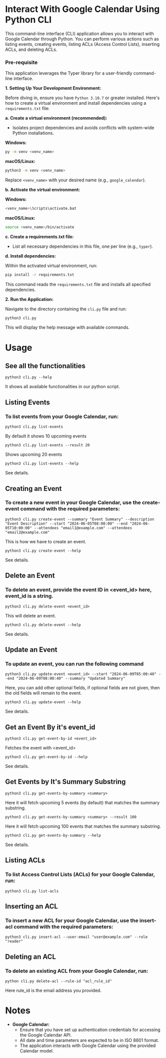 # Interact With Google Calendar Using Python CLI
This command-line interface (CLI) application allows you to interact with Google Calendar through Python. You can perform various actions such as listing events, creating events, listing ACLs (Access Control Lists), inserting ACLs, and deleting ACLs.

### Pre-requisite

This application leverages the Typer library for a user-friendly command-line interface.

**1. Setting Up Your Development Environment:**

Before diving in, ensure you have `Python 3.10.7` or greater installed. Here's how to create a virtual environment and install dependencies using a `requirements.txt` file:

**a. Create a virtual environment (recommended):**

- Isolates project dependencies and avoids conflicts with system-wide Python installations.

**Windows:**

```bash
py -m venv <venv_name>
```

**macOS/Linux:**

```bash
python3 -m venv <venv_name>
```

Replace `<venv_name>` with your desired name (e.g., `google_calendar`).

**b. Activate the virtual environment:**

**Windows:**

```bash
<venv_name>\Scripts\activate.bat
```

**macOS/Linux:**

```bash
source <venv_name>/bin/activate
```

**c. Create a requirements.txt file:**

- List all necessary dependencies in this file, one per line (e.g., `typer`).

**d. Install dependencies:**

Within the activated virtual environment, run:

```bash
pip install -r requirements.txt
```

This command reads the `requirements.txt` file and installs all specified dependencies.

**2. Run the Application:**

Navigate to the directory containing the `cli.py` file and run:

```bash
python3 cli.py
```

This will display the help message with available commands.

# Usage

## See all the functionalities
```commandline
python3 cli.py --help
```

It shows all available functionalities in our python script.

## Listing Events
### To list events from your Google Calendar, run:

```commandline
python3 cli.py list-events
```
By default it shows 10 upcoming events

```commandline
python3 cli.py list-events --result 20
```

Shows upcoming 20 events

```commandline
python3 cli.py list-events --help
```

See details.

## Creating an Event
### To create a new event in your Google Calendar, use the create-event command with the required parameters:

```commandline
python3 cli.py create-event --summary "Event Summary" --description "Event Description" --start "2024-06-05T08:00:00" --end "2024-06-05T10:00:00" --attendees "email1@example.com" --attendees "email2@example.com"
```

This is how we have to create an event.

```commandline
python3 cli.py create-event --help
```

See details.

## Delete an Event

### To delete an event, provide the event ID in <event_id> here, event_id is a string.

```commandline
python3 cli.py delete-event <event_id>
```

This will delete an event.

```commandline
python3 cli.py delete-event --help
```

See details.
## Update an Event

### To update an event, you can run the following command

```commandline
python3 cli.py update-event <event_id> --start "2024-06-09T05:00:40" --end "2024-06-09T08:00:40" --summary "Updated Summary"
```

Here, you can add other optional fields, if optional fields are not given, then the old fields will remain to the event.

```commandline
python3 cli.py update-event --help
```

See details.

## Get an Event By it's event_id

```commandline
python3 cli.py get-event-by-id <event_id>
```

Fetches the event with <event_id>

```commandline
python3 cli.py get-event-by-id --help
```

See details.

## Get Events by It's Summary Substring

```commandline
python3 cli.py get-events-by-summary <summary>
```

Here it will fetch upcoming 5 events (by default) that matches the summary substring.

```commandline
python3 cli.py get-events-by-summary <summary> --result 100
```
Here it will fetch upcoming 100 events that matches the summary substring.

```commandline
python3 cli.py get-events-by-summary --help
```

See details.

## Listing ACLs
### To list Access Control Lists (ACLs) for your Google Calendar, run:

```commandline
python3 cli.py list-acls
```

## Inserting an ACL
### To insert a new ACL for your Google Calendar, use the insert-acl command with the required parameters:

```commandline
python3 cli.py insert-acl --user-email "user@example.com" --role "reader"
```

## Deleting an ACL
### To delete an existing ACL from your Google Calendar, run:

```commandline
python cli.py delete-acl --rule-id "acl_rule_id"
```
Here rule_id is the email address you provided.

# Notes

* **Google Calendar:**
  * Ensure that you have set up authentication credentials for accessing the Google Calendar API.
  * All date and time parameters are expected to be in ISO 8601 format.
  * The application interacts with Google Calendar using the provided Calendar model.